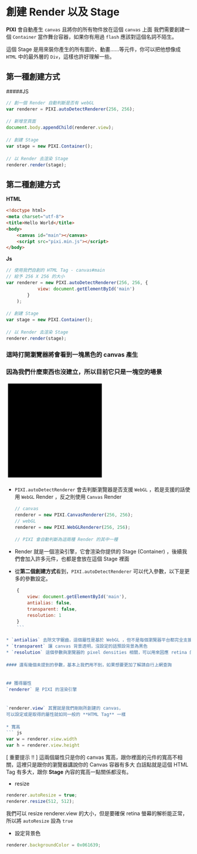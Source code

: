 # 創建 Render 以及 Stage

**PIXI** 會自動產生 `canvas` 且將你的所有物件放在這個 `canvas` 上面
我們需要創建一個 `Container` 當作舞台容器，如果你有用過 `flash` 應該對這個名詞不陌生。

這個 Stage 是用來裝你產生的所有圖片、動畫......等元件，你可以把他想像成 `HTML` 中的最外層的 `Div`，這樣也許好理解一些。

## 第一種創建方式

#####JS
```js
// 創一個 Render 自動判斷是否有 webGL
var renderer = PIXI.autoDetectRenderer(256, 256);

// 新增至頁面
document.body.appendChild(renderer.view);

// 創建 Stage 
var stage = new PIXI.Container();

// 以 Render 去渲染 Stage
renderer.render(stage);
```

## 第二種創建方式

**HTML**
```html
<!doctype html>
<meta charset="utf-8">
<title>Hello World</title>
<body>
    <canvas id="main"></canvas>
    <script src="pixi.min.js"></script>
</body>
```

**Js**
```js
// 使用我們自創的 HTML Tag - canvas#main 
// 給予 256 X 256 的大小
var renderer = new PIXI.autoDetectRenderer(256, 256, {
            view: document.getElementById('main')
        }
    );
    
// 創建 Stage 
var stage = new PIXI.Container();

// 以 Render 去渲染 Stage
renderer.render(stage);
```

### 這時打開瀏覽器將會看到一塊黑色的 canvas 產生
### 因為我們什麼東西也沒建立，所以目前它只是一塊空的場景

![](01.png)

* `PIXI.autoDetectRenderer` 會去判斷瀏覽器是否支援 `WebGL` ，若是支援的話使用 `WebGL` Render ，反之則使用 `Canvas` Render 

    ```js
    // canvas 
    renderer = new PIXI.CanvasRenderer(256, 256);
    // webGL
    renderer = new PIXI.WebGLRenderer(256, 256);
    
    // PIXI 會自動判斷為這兩種 Render 的其中一種
    ```
    
* Render 就是一個渲染引擎，它會渲染你提供的 Stage (Container) ，後續我們會加入許多元件，也都是會放在這個 Stage 裡面
* 從**第二個創建方式**看到，`PIXI.autoDetectRenderer` 可以代入參數，以下是更多的參數設定。
```js    
    {
        view: document.getElementById('main'),
        antialias: false, 
        transparent: false, 
        resolution: 1
    }
    ```

* `antialias` 去除文字鋸齒，這個屬性是基於 WebGL ，但不是每個瀏覽器平台都完全支援這個屬性，所以若是有使用的話，最好要全面測試過，不支援或是支援度不好的話文字會很破。
* `transparent` 讓 canvas 背景透明，沒設定的話預設背景為黑色
* `resolution` 這個參數與瀏覽器的 pixel densities 相關，可以用來因應 retina 的調整，基本上沒有特殊需求的話，設為 1 就對了。如果想要了解更多可以參考這篇 [ Mat Grove's explanation](http://www.goodboydigital.com/pixi-js-v2-fastest-2d-webgl-renderer/)

#### 還有幾個未提到的參數，基本上我們用不到，如果想要更加了解請自行上網查詢


## 獲得屬性
`renderer` 是 PIXI 的渲染引擎


`renderer.view` 其實就是我們剛剛所創建的 canvas，
可以設定或是取得的屬性就如同一般的 **HTML Tag** 一樣
 
* 寬高
``` js
var w = renderer.view.width
var h = renderer.view.height
```
[ 重要提示 !! ] 這兩個屬性只是你的 canvas 寬高，跟你裡面的元件的寬高不相關，這裡只是跟你的瀏覽器講說你的 Canvas 容器有多大
白話點就是這個 HTML Tag 有多大，跟你 **Stage** 內容的寬高一點關係都沒有。

* resize
```js
renderer.autoResize = true;
renderer.resize(512, 512);
```
我們可以 resize renderer.view 的大小，但是要確保 retina 螢幕的解析能正常，所以將 `autoResize` 設為 `true`
* 設定背景色
```js 
renderer.backgroundColor = 0x061639;
```
